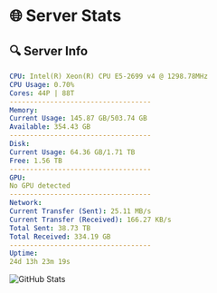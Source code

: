 # 🌐 Server Stats
## 🔍 Server Info
```yaml
CPU: Intel(R) Xeon(R) CPU E5-2699 v4 @ 1298.78MHz
CPU Usage: 0.70%
Cores: 44P | 88T
-----------------------------------
Memory:
Current Usage: 145.87 GB/503.74 GB
Available: 354.43 GB
-----------------------------------
Disk:
Current Usage: 64.36 GB/1.71 TB
Free: 1.56 TB
-----------------------------------
GPU:
No GPU detected
-----------------------------------
Network:
Current Transfer (Sent): 25.11 MB/s
Current Transfer (Received): 166.27 KB/s
Total Sent: 38.73 TB
Total Received: 334.19 GB
-----------------------------------
Uptime:
24d 13h 23m 19s
```
![GitHub Stats](https://img.shields.io/badge/Updated-2025-04-01_10:46:08-blue)